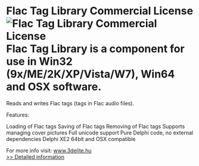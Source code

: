 # Flac Tag Library Commercial License<br />![Flac Tag Library Commercial License](https://mycommerce.akamaized.net/api/pimages/P300576720/BIG/300576720.PNG)<br />Flac Tag Library is a component for use in Win32 (9x/ME/2K/XP/Vista/W7), Win64 and OSX software.
Reads and writes Flac tags (tags in Flac audio files).

Features:

Loading of Flac tags
Saving of Flac tags
Removing of Flac tags
Supports managing cover pictures
Full unicode support
Pure Delphi code, no external dependencies
Delphi XE2 64bit and OSX compatible

For more info visit: www.3delite.hu<br />[>> Detailed information](https://secure.shareit.com/shareit/product.html?productid=300576720&affiliateid=200057808)